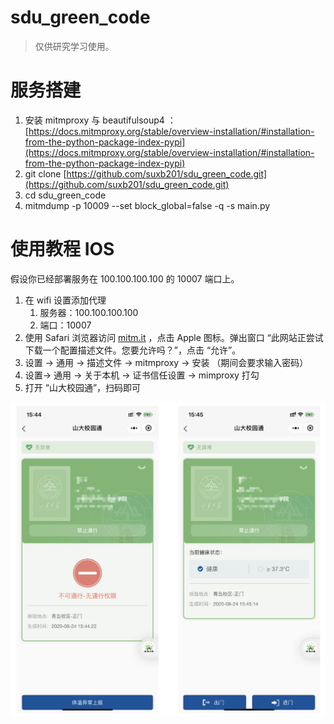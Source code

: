 # sdu_green_code

> 仅供研究学习使用。

# 服务搭建

1. 安装 mitmproxy 与  beautifulsoup4 ：[https://docs.mitmproxy.org/stable/overview-installation/#installation-from-the-python-package-index-pypi](https://docs.mitmproxy.org/stable/overview-installation/#installation-from-the-python-package-index-pypi)
2. git clone [https://github.com/suxb201/sdu_green_code.git](https://github.com/suxb201/sdu_green_code.git)
3. cd sdu_green_code
4. mitmdump -p 10009 --set block_global=false -q -s main.py

# 使用教程 IOS

假设你已经部署服务在 100.100.100.100 的 10007 端口上。

1. 在 wifi 设置添加代理
    1. 服务器：100.100.100.100
    2. 端口：10007
2. 使用 Safari 浏览器访问 [mitm.it](http://mitm.it) ，点击 Apple 图标。弹出窗口 “此网站正尝试下载一个配置描述文件。您要允许吗？”，点击 “允许”。
3. 设置 → 通用 → 描述文件 → mitmproxy → 安装 （期间会要求输入密码）
4. 设置→ 通用 → 关于本机 → 证书信任设置 → mimproxy 打勾
5. 打开 “山大校园通”，扫码即可

![./images/demo.png](./images/demo.png)
